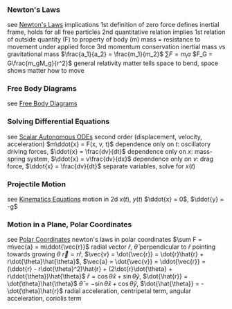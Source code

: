 ### Newton's Laws
see [Newton's Laws](Force.md#Properties%20and%20Effects%20of%20Forces)
implications
	1st
		definition of zero force
		defines inertial frame, holds for all free particles
	2nd
		quantitative relation
		implies 1st
		relation of outside quantity (F) to property of body (m)
			mass = resistance to movement under applied force
	3rd
		momentum conservation
	inertial mass vs gravitational mass
		$\frac{a_1}{a_2} = \frac{m_1}{m_2}$
		$\sum F = m_i a$
		$F_G = G\frac{m_gM_g}{r^2}$
		general relativity
			matter tells space to bend, space shows matter how to move
### Free Body Diagrams
see [Free Body Diagrams](Force.md#Properties%20and%20Effects%20of%20Forces)
### Solving Differential Equations
see [Scalar Autonomous ODEs](Scalar%20Autonomous%20ODEs.md)
second order (displacement, velocity, acceleration)
$m\ddot{x} = F(x, v, t)$
	dependence only on $t$: oscillatory driving forces, $\ddot{x} = \frac{dv}{dt}$
	dependence only on $x$: mass-spring system, $\ddot{x} = v\frac{dv}{dx}$
	dependence only on $v$: drag force, $\ddot{x} = \frac{dv}{dt}$
	separate variables, solve for $x(t)$
### Projectile Motion
see [Kinematics Equations](Motion.md#Kinematics)
motion in 2d
	$x(t)$, $y(t)$
	$\ddot{x} = 0$, $\ddot{y} = -g$
### Motion in a Plane, Polar Coordinates
see [Polar Coordinates](Vector%20Analysis.md#Spherical%20Coordinates)
newton's laws in polar coordinates
	$\sum F = m\vec{a} = m\ddot{\vec{r}}$
		radial vector $\hat{r}$, $\hat{\theta}$ perpendicular to $\hat{r}$ pointing towards growing $\theta$
		$\vec{r} = r\hat{r}$, $\vec{v} = \dot{\vec{r}} = \dot{r}\hat{r} + r\dot{\theta}\hat{\theta}$, $\vec{a} = \dot{\vec{v}} = \ddot{\vec{r}} = (\ddot{r} - r\dot{\theta}^2)\hat{r} + (2\dot{r}\dot{\theta} + r\ddot{\theta})\hat{\theta}$
			$\hat{r} = \cos\theta\hat{x} + \sin\theta\hat{y}$, $\dot{\hat{r}} = \dot{\theta}\hat{\theta}$
			$\hat{\theta} = -\sin\theta\hat{x} + \cos\theta\hat{y}$, $\dot{\hat{\theta}} = -\dot{\theta}\hat{r}$
			radial acceleration, centripetal term, angular acceleration, coriolis term